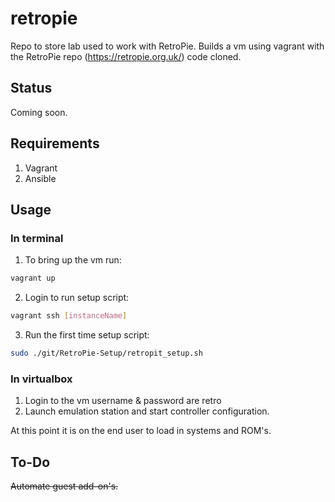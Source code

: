 # retropie

Repo to store lab used to work with RetroPie. Builds a vm using vagrant with the RetroPie repo (https://retropie.org.uk/) code cloned.

## Status

Coming soon.

## Requirements
1. Vagrant
2. Ansible

## Usage

### In terminal
1. To bring up the vm run:
```bash
vagrant up
```
2. Login to run setup script:
```bash
vagrant ssh [instanceName]
```
3. Run the first time setup script:
```bash
sudo ./git/RetroPie-Setup/retropit_setup.sh
```

### In virtualbox
1. Login to the vm username & password are retro
2. Launch emulation station and start controller configuration.

At this point it is on the end user to load in systems and ROM's.

## To-Do
~~Automate guest add-on's.~~